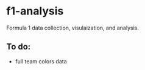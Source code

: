 # f1-analysis
Formula 1 data collection, visulaization, and analysis.

## To do:
- full team colors data

